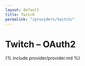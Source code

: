 ```yaml
---
layout: default
title: Twitch
permalink: "/providers/twitch/"
---
```

# Twitch – OAuth2

{% include provider/provider.md %}
